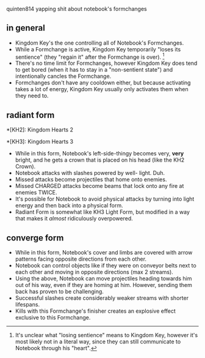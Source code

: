 quinten814 yapping shit about notebook's formchanges

## in general

- Kingdom Key's the one controlling all of Notebook's Formchanges.
- While a Formchange is active, Kingdom Key temporarily "loses its sentience" (they "regain it" after the Formchange is over). [^1]
- There's no time limit for Formchanges, however Kingdom Key does tend to get bored (when it has to stay in a "non-sentient state") and intentionally cancles the Formchange.
- Formchanges don't have any cooldown either, but because activating takes a lot of energy, Kingdom Key usually only activates them when they need to.

## radiant form

*[KH2]: Kingdom Hearts 2

*[KH3]: Kingdom Hearts 3

- While in this form, Notebook's left-side-thingy becomes very, **very** bright, and he gets a crown that is placed on his head (like the KH2 Crown).
- Notebook attacks with slashes powered by well- light. Duh.
- Missed attacks become projectiles that home onto enemies.
- Missed CHARGED attacks become beams that lock onto any fire at enemies TWICE.
- It's possible for Notebook to avoid physical attacks by turning into light energy and then back into a physical form.
- Radiant Form is somewhat like KH3 Light Form, but modified in a way that makes it *almost* ridiculously overpowered.

## converge form

- While in this form, Notebook's cover and limbs are covered with arrow patterns facing opposite directions from each other.
- Notebook can control objects like if they were on conveyor belts next to each other and moving in opposite directions (max 2 streams).
- Using the above, Notebook can move projectiles heading towards him out of his way, even if they are homing at him. However, sending them back has proven to be challenging.
- Successful slashes create considerably weaker streams with shorter lifespans.
- Kills with this Formchange's finisher creates an explosive effect exclusive to this Formchange.

[^1]: It's unclear what "losing sentience" means to Kingdom Key, however it's most likely not in a literal way, since they can still communicate to Notebook through his "heart".
